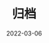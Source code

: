 ---
title: "归档"
date: 2022-03-06
layout: "archives"
slug: "archives"
image: "img/books-g34644b5e6_640.jpg"
menu:
    main:
        weight: 12
        params: 
            icon: archives
---